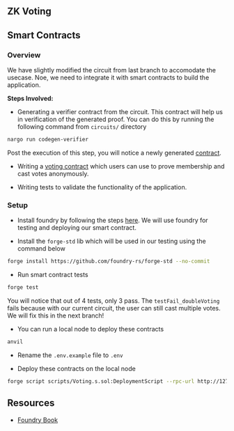 ## ZK Voting

## Smart Contracts

### Overview

We have slightly modified the circuit from last branch to accomodate the usecase. Noe, we need to integrate it with smart contracts to build the application.

**Steps Involved:**

* Generating a verifier contract from the circuit. This contract will help us in verification of the generated proof. You can do this by running the following command from `circuits/` directory

```bash
nargo run codegen-verifier
```

Post the execution of this step, you will notice a newly generated [contract](circuits/contract/circuits/plonk_vk.sol).

* Writing a [voting contract](contracts/Voting.sol) which users can use to prove membership and cast votes anonymously.

* Writing tests to validate the functionality of the application.

### Setup

* Install foundry by following the steps [here](https://book.getfoundry.sh/getting-started/installation). We will use foundry for testing and deploying our smart contract.

* Install the `forge-std` lib which will be used in our testing using the command below

```bash
forge install https://github.com/foundry-rs/forge-std --no-commit
```

* Run smart contract tests

```bash
forge test
```

You will notice that out of 4 tests, only 3 pass. The `testFail_doubleVoting` fails because with our current circuit, the user can still cast multiple votes. We will fix this in the next branch!

* You can run a local node to deploy these contracts

```bash
anvil
```

* Rename the `.env.example` file to `.env`

* Deploy these contracts on the local node

```bash
forge script scripts/Voting.s.sol:DeploymentScript --rpc-url http://127.0.0.1:8545/ --broadcast --verify -vvvv
```

## Resources

* [Foundry Book](https://book.getfoundry.sh/)
